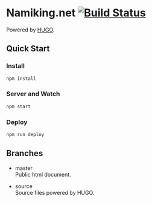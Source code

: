 Namiking.net [![Build Status][circleci-badge]][circleci-url]
==============================
Powered by [HUGO](http://gohugo.io/).


Quick Start
------------------------------

### Install
```bash
npm install
```

### Server and Watch
```bash
npm start
```

### Deploy
```bash
npm run deploy
```


Branches
------------------------------

* master  
  Public html document.

* source  
  Source files powered by HUGO.


[circleci-badge]: https://circleci.com/gh/namikingsoft/namikingsoft.github.io.svg?style=shield&circle-token=aa00fae38f5a191d1d051263c44a88677b685cf8
[circleci-url]: https://circleci.com/gh/namikingsoft/namikingsoft.github.io

